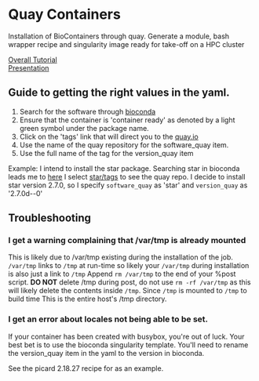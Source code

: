 # Quay Containers
Installation of BioContainers through quay. Generate a module, bash wrapper recipe and singularity image ready for take-off on a HPC cluster

[Overall Tutorial](https://alexiswl.github.io/presentations/HPC_and_Singularity/HPC_and_Singularity.html)  
[Presentation](https://alexiswl.github.io/presentations/HPC_and_Singularity/HPC_Singularity_Presentation.html)

## Guide to getting the right values in the yaml.
1. Search for the software through [bioconda](https://bioconda.github.io/)
2. Ensure that the container is 'container ready' as denoted by a light green symbol under the package name.
3. Click on the 'tags' link that will direct you to the [quay.io](https://quay.io/repository/)
4. Use the name of the quay repository for the software_quay item.
5. Use the full name of the tag for the version_quay item

Example:
I intend to install the star package.
Searching star in bioconda leads me to [here](https://bioconda.github.io/recipes/star/README.html)
I select [star/tags](https://quay.io/repository/biocontainers/star?tab=tags) to see the quay repo.
I decide to install star version 2.7.0, so I specify `software_quay` as 'star' and `version_quay` as '2.7.0d--0'

## Troubleshooting

### I get a warning complaining that /var/tmp is already mounted
This is likely due to /var/tmp existing during the installation of the job.
`/var/tmp` links to `/tmp` at run-time so likely your `/var/tmp` during installation is also just a link to `/tmp`
Append `rm /var/tmp` to the end of your %post script.
**DO NOT** delete /tmp during post, do not use `rm -rf /var/tmp` as this will likely delete the contents inside `/tmp`.
Since `/tmp` is mounted to `/tmp` to build time
This is the entire host's /tmp directory.

### I get an error about locales not being able to be set.
If your container has been created with busybox, you're out of luck.
Your best bet is to use the bioconda singularity template.
You'll need to rename the version_quay item in the yaml to the version in bioconda.

See the picard 2.18.27 recipe for as an example.